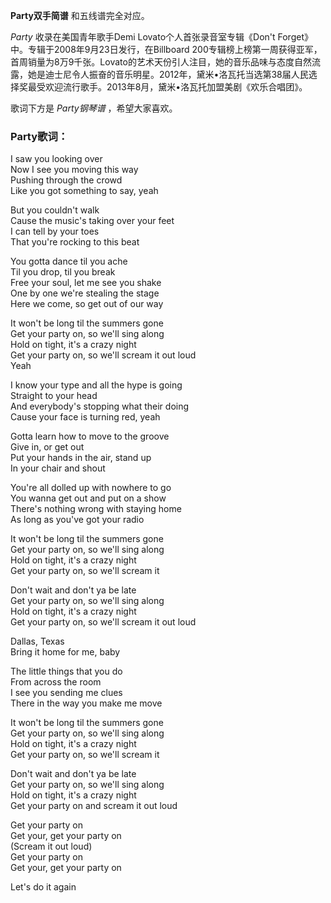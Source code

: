 

**Party双手简谱** 和五线谱完全对应。

_Party_ 收录在美国青年歌手Demi Lovato个人首张录音室专辑《Don't
Forget》中。专辑于2008年9月23日发行，在Billboard
200专辑榜上榜第一周获得亚军，首周销量为8万9千张。Lovato的艺术天份引人注目，她的音乐品味与态度自然流露，她是迪士尼令人振奋的音乐明星。2012年，黛米•洛瓦托当选第38届人民选择奖最受欢迎流行歌手。2013年8月，黛米•洛瓦托加盟美剧《欢乐合唱团》。

歌词下方是 _Party钢琴谱_ ，希望大家喜欢。

### Party歌词：

I saw you looking over  
Now I see you moving this way  
Pushing through the crowd  
Like you got something to say, yeah

But you couldn't walk  
Cause the music's taking over your feet  
I can tell by your toes  
That you're rocking to this beat

You gotta dance til you ache  
Til you drop, til you break  
Free your soul, let me see you shake  
One by one we're stealing the stage  
Here we come, so get out of our way

It won't be long til the summers gone  
Get your party on, so we'll sing along  
Hold on tight, it's a crazy night  
Get your party on, so we'll scream it out loud  
Yeah

I know your type and all the hype is going  
Straight to your head  
And everybody's stopping what their doing  
Cause your face is turning red, yeah

Gotta learn how to move to the groove  
Give in, or get out  
Put your hands in the air, stand up  
In your chair and shout

You're all dolled up with nowhere to go  
You wanna get out and put on a show  
There's nothing wrong with staying home  
As long as you've got your radio

It won't be long til the summers gone  
Get your party on, so we'll sing along  
Hold on tight, it's a crazy night  
Get your party on, so we'll scream it

Don't wait and don't ya be late  
Get your party on, so we'll sing along  
Hold on tight, it's a crazy night  
Get your party on, so we'll scream it out loud

Dallas, Texas  
Bring it home for me, baby

The little things that you do  
From across the room  
I see you sending me clues  
There in the way you make me move

It won't be long til the summers gone  
Get your party on, so we'll sing along  
Hold on tight, it's a crazy night  
Get your party on, so we'll scream it

Don't wait and don't ya be late  
Get your party on, so we'll sing along  
Hold on tight, it's a crazy night  
Get your party on and scream it out loud

Get your party on  
Get your, get your party on  
(Scream it out loud)  
Get your party on  
Get your, get your party on

Let's do it again

